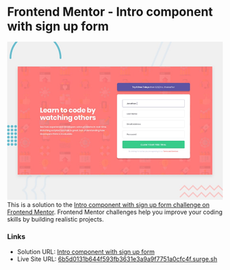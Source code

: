 # Frontend Mentor - Intro component with sign up form

![Design preview for the Intro component with sign up form coding challenge](./desktop-preview.jpg)
This is a solution to the [Intro component with sign up form challenge on Frontend Mentor](https://www.frontendmentor.io/challenges/intro-component-with-signup-form-5cf91bd49edda32581d28fd1). Frontend Mentor challenges help you improve your coding skills by building realistic projects.

### Links

- Solution URL: [Intro component with sign up form](https://github.com/xphstos/intro-component-with-sign-up-form)
- Live Site URL: [6b5d0131b644f593fb3631e3a9a9f7751a0cfc4f.surge.sh](https://6b5d0131b644f593fb3631e3a9a9f7751a0cfc4f.surge.sh)
